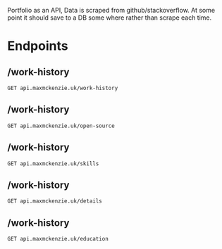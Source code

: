 Portfolio as an API, Data is scraped from github/stackoverflow. At some point it should save to a DB some where rather than scrape each time.

# Endpoints

## /work-history
`GET api.maxmckenzie.uk/work-history`

## /work-history
`GET api.maxmckenzie.uk/open-source`

## /work-history
`GET api.maxmckenzie.uk/skills`

## /work-history
`GET api.maxmckenzie.uk/details`

## /work-history
`GET api.maxmckenzie.uk/education`
